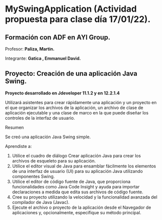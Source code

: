 # MySwingApplication (Actividad propuesta para clase día 17/01/22).

## **Formación con ADF en AYI Group.**

Profesor:
**Paliza, Martin.**  

Integrante: **Gatica , Emmanuel David.**

## Proyecto: Creación de una aplicación Java Swing.

**Proyecto desarrollado en Jdeveloper 11.1.2 y en 12.2.1.4**



Utilizará asistentes para crear rápidamente una aplicación y un proyecto en el que organizar los archivos de la aplicación, un archivo de clase de aplicación ejecutable y una clase de marco en la que puede diseñar los controles de la interfaz de usuario.


Resumen

Se creó una aplicación Java Swing simple. 

Aprendiste a:

1) Utilice el cuadro de diálogo Crear aplicación Java para crear los archivos de esqueleto para su aplicación.
2) Utilice el editor visual de Java para ensamblar fácilmente los elementos de una interfaz de usuario (UI) para su aplicación Java utilizando componentes Swing.
3) Utilice el editor de código fuente de Java, que proporciona funcionalidades como Java Code Insight y ayuda para importar declaraciones a medida que edita sus archivos de código fuente.
4) Cree su proyecto utilizando la velocidad y la funcionalidad avanzada del compilador de Java (Javac).
5) Ejecute el archivo o proyecto de la aplicación desde el Navegador de aplicaciones y, opcionalmente, especifique su método principal.

